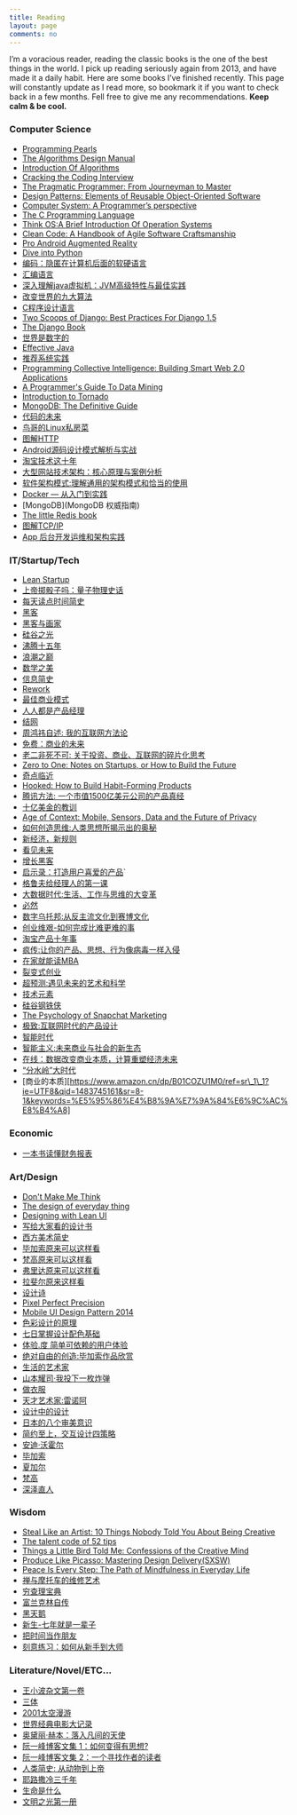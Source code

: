 ```yaml
---
title: Reading
layout: page
comments: no
---
```


I’m a voracious reader, reading the classic books is the one of the best things in the world. I pick up reading seriously again from 2013, and have made it a daily habit. Here are some books I’ve finished recently. This page will constantly update as I read more, so bookmark it if you want to check back in a few months. Fell free to give me any recommendations. **Keep calm & be cool.**

### Computer Science
* [Programming Pearls][1]
* [The Algorithms Design Manual][2]
* [Introduction Of Algorithms][3]
* [Cracking the Coding Interview][4]
* [The Pragmatic Programmer: From Journeyman to Master][5]
* [Design Patterns: Elements of Reusable Object-Oriented Software][6]
* [Computer System: A Programmer’s perspective][7]
* [The C Programming Language][8]
* [Think OS:A Brief Introduction Of Operation Systems][9]
* [Clean Code: A Handbook of Agile Software Craftsmanship][10]
* [Pro Android Augmented Reality][11]
* [Dive into Python][12]
* [编码：隐匿在计算机后面的软硬语言][13]
* [汇编语言][14]
* [深入理解java虚拟机：JVM高级特性与最佳实践][15]
* [改变世界的九大算法][16]
* [C程序设计语言][17]
* [Two Scoops of Django: Best Practices For Django 1.5][18]
* [The Django Book][19]
* [世界是数字的][20]
* [Effective Java][21]
* [推荐系统实践][22]
* [Programming Collective Intelligence: Building Smart Web 2.0 Applications][23]
* [A Programmer's Guide To Data Mining][24]
* [Introduction to Tornado][25]
* [MongoDB: The Definitive Guide][26]
* [代码的未来][27]
* [鸟哥的Linux私房菜][28]
* [图解HTTP][29]
* [Android源码设计模式解析与实战][30]
* [淘宝技术这十年][31]
* [大型网站技术架构：核心原理与案例分析][32]
* [软件架构模式:理解通用的架构模式和恰当的使用][33]
* [Docker — 从入门到实践][34]
* [MongoDB](MongoDB 权威指南)
* [The little Redis book][35]
* [图解TCP/IP][36]
* [App 后台开发运维和架构实践][37]

### IT/Startup/Tech

* [Lean Startup][38]
* [上帝掷骰子吗：量子物理史话][39]
* [每天读点时间简史][40]
* [黑客][41]
* [黑客与画家][42]
* [硅谷之光][43]
* [沸腾十五年][44]
* [浪潮之巅][45]
* [数学之美][46]
* [信息简史][47]
* [Rework][48]
* [最佳商业模式][49]
* [人人都是产品经理][50]
* [结网][51]
* [周鸿祎自述: 我的互联网方法论][52]
* [免费：商业的未来][53]
* [老二非死不可: 关于投资、商业、互联网的碎片化思考][54]
* [Zero to One: Notes on Startups, or How to Build the Future][55]
* [奇点临近][56]
* [Hooked: How to Build Habit-Forming Products][57]
* [腾讯方法: 一个市值1500亿美元公司的产品真经][58]
* [十亿美金的教训][59]
* [Age of Context: Mobile, Sensors, Data and the Future of Privacy][60]
* [如何创造思维:人类思想所揭示出的奥秘][61]
* [新经济，新规则][62]
* [看见未来][63]
* [增长黑客][64]
* [启示录：打造用户喜爱的产品][65]\`
* [格鲁夫给经理人的第一课][66]
* [大数据时代:生活、工作与思维的大变革][67]
* [必然][68]
* [数字乌托邦:从反主流文化到赛博文化][69]
* [创业维艰-如何完成比难更难的事][70]
* [淘宝产品十年事][71]
* [疯传:让你的产品、思想、行为像病毒一样入侵][72]
* [在家就能读MBA][73]
* [裂变式创业][74]
* [超预测:遇见未来的艺术和科学][75]
* [技术元素][76]
* [硅谷钢铁侠][77]
* [The Psychology of Snapchat Marketing][78]
* [极致:互联网时代的产品设计][79]
* [智能时代][80]
* [智能主义:未来商业与社会的新生态][81]
* [在线：数据改变商业本质，计算重塑经济未来][82]
* [“分水岭”大时代][83]
* [商业的本质][https://www.amazon.cn/dp/B01COZU1M0/ref=sr\_1\_1?ie=UTF8&qid=1483745161&sr=8-1&keywords=%E5%95%86%E4%B8%9A%E7%9A%84%E6%9C%AC%E8%B4%A8]

### Economic
* [一本书读懂财务报表][84]

### Art/Design

* [Don't Make Me Think][85]
* [The design of everyday thing][86]
* [Designing with Lean UI][87]
* [写给大家看的设计书][88]
* [西方美术简史][89]
* [毕加索原来可以这样看][90]
* [梵高原来可以这样看][91]
* [弗里达原来可以这样看][92]
* [拉斐尔原来这样看][93]
* [设计诗][94]
* [Pixel Perfect Precision][95]
* [Mobile UI Design Pattern 2014][96]
* [色彩设计的原理][97]
* [七日掌握设计配色基础][98]
* [体验.度 简单可依赖的用户体验][99]
* [绝对自由的创造:毕加索作品欣赏][100]
* [生活的艺术家][101]
* [山本耀司·我投下一枚炸弹][102]
* [做衣服][103]
* [天才艺术家:雷诺阿][104]
* [设计中的设计][105]
* [日本的八个审美意识][106]
* [简约至上，交互设计四策略][107]
* [安迪·沃霍尔]()
* [毕加索]()
* [夏加尔]()
* [梵高]()
* [深泽直人][112]

### Wisdom

* [Steal Like an Artist: 10 Things Nobody Told You About Being Creative][113]
* [The talent code of 52 tips][114]
* [Things a Little Bird Told Me: Confessions of the Creative Mind][115]
* [Produce Like Picasso: Mastering Design Delivery(SXSW)][116]
* [Peace Is Every Step: The Path of Mindfulness in Everyday Life][117]
* [禅与摩托车的维修艺术][118]
* [穷查理宝典][119]
* [富兰克林自传][120]
* [黑天鹅][121]
* [新生-七年就是一辈子][122]
* [把时间当作朋友][123]
* [刻意练习：如何从新手到大师][124]

### Literature/Novel/ETC...
* [王小波杂文第一卷][125]
* [三体][126]
* [2001太空漫游][127]
* [世界经典电影大记录][128]
* [奥黛丽·赫本：落入凡间的天使][129]
* [阮一峰博客文集 1：如何变得有思想?][130]
* [阮一峰博客文集 2：一个寻找作者的读者][131]
* [人类简史: 从动物到上帝][132]
* [耶路撒冷三千年][133]
* [生命是什么][134]
* [文明之光第一册][135]

[1]:	http://amzn.com/0201657880
[2]:	http://amzn.com/1849967202
[3]:	http://amzn.com/0262033844
[4]:	http://amzn.com/098478280X
[5]:	http://amzn.com/020161622X
[6]:	http://amzn.com/0201633612
[7]:	http://amzn.com/0136108040
[8]:	http://amzn.com/0131103628
[9]:	http://www.greenteapress.com/thinkos/thinkos.pdf
[10]:	http://amzn.com/0132350882
[11]:	http://amzn.com/143023945X
[12]:	http://www.diveintopython.net/
[13]:	http://www.amazon.cn/dp/B009RSXIB4
[14]:	http://www.amazon.cn/dp/B00EYSPGYE
[15]:	http://www.duokan.com/book/41805
[16]:	http://www.duokan.com/book/39764
[17]:	http://www.amazon.cn/dp/B0011425T8
[18]:	http://amzn.com/098146730X
[19]:	http://gsl.mit.edu/media/programs/mexico-summer-2013/materials/djangobook.pdf
[20]:	http://www.amazon.cn/dp/B00DSQZBDE
[21]:	http://amzn.com/0321356683
[22]:	http://www.duokan.com/book/12892
[23]:	http://amzn.com/0596529325
[24]:	http://guidetodatamining.com/
[25]:	http://maemual-share.qiniudn.com/Oreilly.Introduction.to.Tornado.Mar.2012.pdf
[26]:	http://amzn.com/1449381561
[27]:	http://amzn.to/1RV4G44
[28]:	http://amzn.to/1WcjDz5
[29]:	http://amzn.to/1HDLRMs
[30]:	http://www.amazon.cn/gp/product/B0176QDPUW?psc=1&ref_=oh_aui_detailpage_o00_s00
[31]:	http://amzn.to/1YWSlOK
[32]:	https://www.amazon.cn/%E5%A4%A7%E5%9E%8B%E7%BD%91%E7%AB%99%E6%8A%80%E6%9C%AF%E6%9E%B6%E6%9E%84-%E6%A0%B8%E5%BF%83%E5%8E%9F%E7%90%86%E4%B8%8E%E6%A1%88%E4%BE%8B%E5%88%86%E6%9E%90-%E6%9D%8E%E6%99%BA%E6%85%A7/dp/B00F3Z26G8/ref=sr_1_1?ie=UTF8&qid=1466305059&sr=8-1&keywords=%E5%A4%A7%E5%9E%8B%E7%BD%91%E7%AB%99%E6%8A%80%E6%9C%AF%E6%9E%B6%E6%9E%84+%E6%A0%B8%E5%BF%83%E5%8E%9F%E7%90%86%E4%B8%8E%E6%A1%88%E4%BE%8B%E5%88%86%E6%9E%90
[33]:	https://bboyfeiyu.gitbooks.io/software-architecture-patterns/content/%E8%BD%AF%E4%BB%B6%E6%9E%B6%E6%9E%84%E6%A8%A1%E5%BC%8F.html
[34]:	https://www.gitbook.com/read/book/yeasy/docker_practice
[35]:	http://jsonformatter.curiousconcept.com
[36]:	https://book.douban.com/subject/24737674/
[37]:	https://www.amazon.cn/dp/B01F5SYZPC/ref=sr_1_1?s=books&ie=UTF8&qid=1484470792
[38]:	http://amzn.com/0307887898
[39]:	http://www.duokan.com/book/11407
[40]:	http://www.duokan.com/book/25077
[41]:	http://www.duokan.com/book/41419
[42]:	http://www.duokan.com/book/246
[43]:	http://www.amazon.cn/dp/B00B2HDEB2
[44]:	http://www.duokan.com/book/15162
[45]:	http://www.amazon.cn/dp/B00D73BJWK
[46]:	http://www.amazon.cn/dp/B0084ASO7E
[47]:	http://www.duokan.com/book/42974
[48]:	http://amzn.com/0307463745
[49]:	http://www.duokan.com/book/41692
[50]:	http://www.duokan.com/book/10892
[51]:	http://www.duokan.com/book/571
[52]:	http://www.amazon.cn/dp/B00LO3SVSA
[53]:	http://www.duokan.com/book/14182
[54]:	http://www.duokan.com/book/43384
[55]:	http://amzn.com/0804139296
[56]:	http://book.douban.com/subject/6855803/
[57]:	http://amzn.com/1591847788
[58]:	http://book.douban.com/subject/26272662/
[59]:	http://book.douban.com/subject/6511603/
[60]:	http://amzn.com/1492348430
[61]:	http://amzn.to/1H1jLgk
[62]:	http://amzn.to/1Ms8BFO
[63]:	http://amzn.to/1Phtp0l
[64]:	http://amzn.to/1KuLOYk
[65]:	http://amzn.to/1FYFubv
[66]:	http://amzn.to/1GQ3eJM
[67]:	http://www.amazon.cn/gp/product/B00AIG0PGK?psc=1&ref_=oh_aui_detailpage_o00_s00we
[68]:	http://amzn.to/1UrfSGK
[69]:	http://amzn.to/1ISc6DH
[70]:	http://amzn.to/1hKhn4P
[71]:	http://amzn.to/1mnmuuJ
[72]:	http://amzn.to/1QMJejh
[73]:	http://amzn.to/212uWhH
[74]:	http://amzn.to/1WiQIKL
[75]:	https://book.douban.com/subject/26749968/
[76]:	https://www.amazon.cn/%E6%8A%80%E6%9C%AF%E5%85%83%E7%B4%A0-%E5%87%AF%E6%96%87%E2%80%A2%E5%87%AF%E5%88%A9/dp/B007UWX814/ref=sr_1_1?ie=UTF8&qid=1462021086&sr=8-1&keywords=%E6%8A%80%E6%9C%AF%E5%85%83%E7%B4%A0
[77]:	https://www.amazon.cn/%E7%A1%85%E8%B0%B7%E9%92%A2%E9%93%81%E4%BE%A0-%E5%9F%83%E9%9A%86%C2%B7%E9%A9%AC%E6%96%AF%E5%85%8B%E7%9A%84%E5%86%92%E9%99%A9%E4%BA%BA%E7%94%9F-%E9%98%BF%E4%BB%80%E5%88%A9%C2%B7%E4%B8%87%E6%96%AF/dp/B01DVVQVMK/ref=sr_1_1?ie=UTF8&qid=1466304953&sr=8-1&keywords=%E7%A1%85%E8%B0%B7%E9%92%A2%E9%93%81%E4%BE%A0
[78]:	http://blog.swat.io/ebooks/the-psychology-of-snapchat-marketing/
[79]:	http://amzn.to/2aqIxLN
[80]:	https://book.douban.com/subject/26838557/
[81]:	https://book.douban.com/subject/26897884/
[82]:	https://book.douban.com/subject/26885117/
[83]:	https://zhuanlan.zhihu.com/p/24560493 "”分水岭“大时代"
[84]:	https://book.douban.com/subject/25926542/
[85]:	http://amzn.com/0321344758
[86]:	http://amzn.com/0789723107
[87]:	http://www.slideshare.net/intelleto/designing-with-lean-ux-rapid-product-design-ux-lisbon-2014
[88]:	http://www.duokan.com/book/2127
[89]:	http://www.duokan.com/book/12852
[90]:	http://www.amazon.cn/dp/B00CW7HDQI
[91]:	http://www.amazon.cn/dp/B00CW7HDX6
[92]:	http://www.amazon.cn/dp/B00CW7HE2Q
[93]:	http://www.amazon.cn/dp/B00CW7HCJG
[94]:	http://www.duokan.com/book/17217
[95]:	http://cdn.ustwo.com/PPP/PP3.pdf
[96]:	http://uxpin.com/mobile-design-patterns.html
[97]:	http://www.amazon.cn/dp/B005XI936G
[98]:	http://book.douban.com/subject/1291969/
[99]:	http://book.douban.com/subject/26128084/
[100]:	http://www.amazon.cn/gp/product/B00KGRA0DO?psc=1&ref_=oh_aui_detailpage_o00_s00
[101]:	http://amzn.com/0735619670
[102]:	http://amzn.to/1d9xzKn
[103]:	http://amzn.to/1L9936i
[104]:	http://amzn.to/1FF8hfl
[105]:	http://amzn.to/1PfR41v
[106]:	http://amzn.to/1LphvUR
[107]:	http://amzn.to/1hf0RcO
[112]:	https://www.amazon.cn/%E6%B7%B1%E6%B3%BD%E7%9B%B4%E4%BA%BA-%E6%B7%B1%E6%B3%BD%E7%9B%B4%E4%BA%BA/dp/B01M23OKCP/ref=sr_1_1?ie=UTF8&qid=1480182289
[113]:	http://amzn.com/0761169253
[114]:	http://amzn.com/034553025X
[115]:	http://amzn.com/1455528714
[116]:	http://www.slideshare.net/bunky34/produce-like-picasso-mastering-design-delivery-sxsw
[117]:	http://amzn.com/0553351397
[118]:	http://amzn.to/1G6vaLj
[119]:	http://www.amazon.cn/gp/product/B00LF54E10?selectObb=new
[120]:	http://book.douban.com/subject/1313181/
[121]:	http://amzn.to/1RapsOW
[122]:	http://b.xinshengdaxue.com/
[123]:	https://book.douban.com/subject/26897884/
[124]:	https://www.amazon.cn/dp/B01MYZABDX/ref=sr_1_2?ie=UTF8&qid=1483864575
[125]:	http://book.douban.com/subject/1815640/
[126]:	http://book.douban.com/subject/2567698/
[127]:	http://book.douban.com/subject/2340609/
[128]:	http://www.duokan.com/book/41972
[129]:	http://www.duokan.com/book/41755
[130]:	http://www.duokan.com/book/48508
[131]:	http://www.duokan.com/book/48501
[132]:	http://amzn.to/1NXBQOU
[133]:	http://amzn.to/1QMJejh
[134]:	http://amzn.to/1QMJejh
[135]:	https://www.amazon.cn/%E6%96%87%E6%98%8E%E4%B9%8B%E5%85%89-%E5%90%B4%E5%86%9B/dp/B00KYDXI70/ref=sr_1_2?ie=UTF8&qid=1471159002&sr=8-2&keywords=%E6%96%87%E6%98%8E%E4%B9%8B%E5%85%89